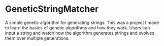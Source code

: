 # GeneticStringMatcher
A simple genetic algorithm for generating strings. This was a project I made to learn the basics of genetic algorithms and how they work. Users can input a string and watch how the algorithm generates strings and evolves them over multiple generations.
